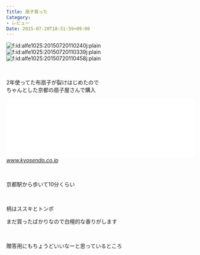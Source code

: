 ```yaml
---
Title: 扇子買った
Category:
- レビュー
Date: 2015-07-20T18:51:59+09:00
---
```



<img class="hatena-fotolife" title="f:id:alfe1025:20150720110240j:plain" src="https://cdn-ak.f.st-hatena.com/images/fotolife/a/alfe1025/20150720/20150720110240.jpg" alt="f:id:alfe1025:20150720110240j:plain" />

<img class="hatena-fotolife" title="f:id:alfe1025:20150720110339j:plain" src="https://cdn-ak.f.st-hatena.com/images/fotolife/a/alfe1025/20150720/20150720110339.jpg" alt="f:id:alfe1025:20150720110339j:plain" />

<img class="hatena-fotolife" title="f:id:alfe1025:20150720110458j:plain" src="https://cdn-ak.f.st-hatena.com/images/fotolife/a/alfe1025/20150720/20150720110458.jpg" alt="f:id:alfe1025:20150720110458j:plain" />

 

2年使ってた布扇子が裂けはじめたので<br />ちゃんとした京都の扇子屋さんで購入

<iframe class="embed-card embed-webcard" style="display: block; width: 100%; height: 155px; max-width: 500px; margin: auto;" title="京扇堂 - 京扇子なら何でも揃う老舗、創業1832年" src="//hatenablog-parts.com/embed?url=http%3A%2F%2Fwww.kyosendo.co.jp%2F" frameborder="0" scrolling="no">&amp;amp;lt;a href="https://www.kyosendo.co.jp/" data-mce-href="https://www.kyosendo.co.jp/"&amp;amp;gt;京扇堂 - 京扇子なら何でも揃う老舗、創業1832年&amp;amp;lt;/a&amp;amp;gt;</iframe><cite class="hatena-citation"><a href="https://www.kyosendo.co.jp/">www.kyosendo.co.jp</a></cite>

 

京都駅から歩いて10分くらい

 

柄はススキとトンボ

まだ買ったばかりなので白檀的な香りがします

 

贈答用にもちょうどいいなーと思っているところ
